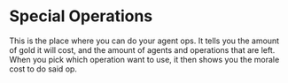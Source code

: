 # Special Operations

This is the place where you can do your agent ops. It tells you the amount of gold it will cost, and the amount of agents and operations that are left. When you pick which operation want to use, it then shows you the morale cost to do said op.